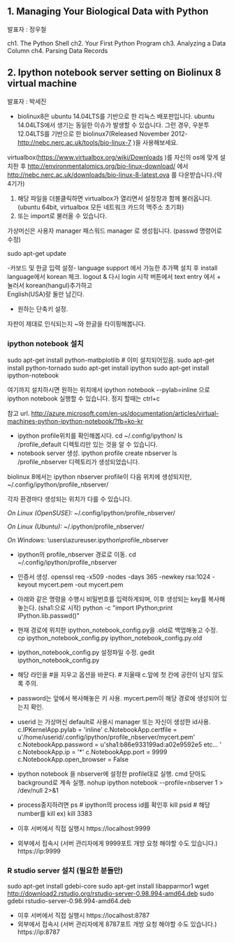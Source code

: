 ## 1. Managing Your Biological Data with Python
발표자 : 정우철

ch1. The Python Shell
ch2. Your First Python Program
ch3. Analyzing a Data Column
ch4. Parsing Data Records

## 2. Ipython notebook server setting on Biolinux 8 virtual machine
발표자 : 박세진 

* biolinux8은 ubuntu 14.04LTS를 기반으로 한 리눅스 배포판입니다. ubuntu 14.04LTS에서 생기는 동일한 이슈가 발생할 수 있습니다. 그런 경우, 우분투 12.04LTS를 기반으로 한 biolinux7(Released November 2012- http://nebc.nerc.ac.uk/tools/bio-linux-7 )을 사용해보세요.


virtualbox(https://www.virtualbox.org/wiki/Downloads )를 자신의 os에 맞게 설치한 후 
http://environmentalomics.org/bio-linux-download/ 에서 
http://nebc.nerc.ac.uk/downloads/bio-linux-8-latest.ova 를 다운받습니다.(약 4기가)
1. 해당 파일을 더블클릭하면 virtualbox가 열리면서 설정창과 함께 불러옵니다. 
(ubuntu 64bit, virtualbox 모든 네트워크 카드의 맥주소 초기화)
2. 또는 import로 불러올 수 있습니다. 

가상머신은 사용자 manager 패스워드 manager 로 생성됩니다. (passwd 명령어로 수정)

sudo apt-get update

-카보드 및 한글 입력 설정-
language support 에서  가능한 추가팩 설치 후 install language에서 korean 체크.
logout & 다시 login
시작 버튼에서 text entry 에서 + 눌러서 
korean(hangul)추가하고  
English(USA)랑 둘만 남긴다. 
- 원하는 단축키 설정. 

자판이 제대로 인식되는지 ~와 한글을 타이핑해봅니다. 

### ipython notebook 설치

sudo apt-get install python-matbplotlib # 이미 설치되어있음. 
sudo apt-get install python-tornado
sudo apt-get install ipython
sudo apt-get install ipython-notebook

여기까지 설치하시면 원하는 위치에서 
ipython notebook --pylab=inline 
으로 ipython notebook 실행할 수 있습니다. 
정지 할때는 ctrl+c

참고 url.
http://azure.microsoft.com/en-us/documentation/articles/virtual-machines-python-ipython-notebook/?fb=ko-kr  

* ipython profile위치를 확인해봅시다. 
cd ~/.config/ipython/
ls
/profile_default 디렉토리만 있는 것을 알 수 있습니다. 
* notebook server 생성.
ipython profile create nbserver
ls
/profile_nbserver 디렉토리가 생성되었습니다. 

biolinux 8에서는 ipython nbserver profile이 다음 위치에 생성되지만, 
~/.config/ipython/profile_nbserver/

각자 환경마다 생성되는 위치가 다를 수 있습니다.

*On Linux (OpenSUSE):*
~/.config/ipython/profile_nbserver/  

*On Linux (Ubuntu):*
~/.ipython/profile_nbserver/

*On Windows:*
\users\azureuser\.ipython\profile_nbserver


* ipython의 profile_nbserver 경로로 이동. 
cd ~/.config/ipython/profile_nbserver

* 인증서 생성.
openssl req -x509 -nodes -days 365 -newkey rsa:1024 -keyout mycert.pem -out mycert.pem
* 아래와 같은 명령을 수행시 비밀번호를 입력하게되며, 이후 생성되는 key를 복사해놓는다. (sha1:으로 시작)
python -c "import IPython;print IPython.lib.passwd()"

* 현재 경로에 위치한 ipython_notebook_config.py을 .old로 백업해놓고 수정.  
cp ipython_notebook_config.py ipython_notebook_config.py.old

* ipython_notebook_config.py 설정파일 수정. 
gedit ipython_notebook_config.py

* 해당 라인을 #을 지우고 옵션을 바꾼다. # 지울때 c.앞에 첫 칸에 공란이 남지 않도록 주의.
* password는 앞에서 복사해놓은 키 사용. mycert.pem이 해당 경로에 생성되어 있는지 확인.
* userid 는 가상머신 default로 사용시 manager 또는 자신이 생성한 id사용.  
c.IPKernelApp.pylab = 'inline'
c.NotebookApp.certfile = u'/home/userid/.config/ipython/profile_nbserver/mycert.pem'
c.NotebookApp.password = u'sha1:b86e933199ad:a02e9592e5 etc... ' 
c.NotebookApp.ip = '*'
c.NotebookApp.port = 9999
c.NotebookApp.open_browser = False

* ipython notebook 을 nbserver에 설정한 profile대로 실행. cmd 닫아도 background로 계속 실행. 
nohup ipython notebook --profile=nbserver 1 > /dev/null 2>&1

* process중지하려면 
ps # ipython의 process id를 확인후 
kill psid # 해당 number를 kill  ex) kill 3383

* 이후 서버에서 직접 실행시 
https://localhost:9999
* 외부에서 접속시 (서버 관리자에게 9999포트 개방 요청 해야할 수도 있습니다.)
https://ip:9999

### R studio server 설치 (필요한 분들만)
sudo apt-get install gdebi-core
sudo apt-get install libapparmor1
wget http://download2.rstudio.org/rstudio-server-0.98.994-amd64.deb
sudo gdebi rstudio-server-0.98.994-amd64.deb

* 이후 서버에서 직접 실행시 
https://localhost:8787
* 외부에서 접속시 (서버 관리자에게 8787포트 개방 요청 해야할 수도 있습니다.)
https://ip:8787
